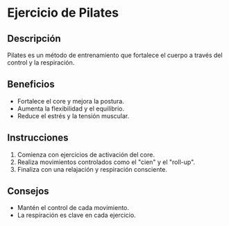 # Ejercicio de Pilates

## Descripción
Pilates es un método de entrenamiento que fortalece el cuerpo a través del control y la respiración.

## Beneficios
- Fortalece el core y mejora la postura.
- Aumenta la flexibilidad y el equilibrio.
- Reduce el estrés y la tensión muscular.

## Instrucciones
1. Comienza con ejercicios de activación del core.
2. Realiza movimientos controlados como el "cien" y el "roll-up".
3. Finaliza con una relajación y respiración consciente.

## Consejos
- Mantén el control de cada movimiento.
- La respiración es clave en cada ejercicio.